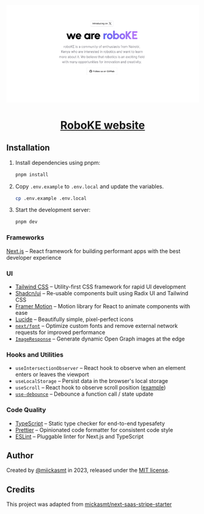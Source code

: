 <a href="https://robo.ke">
  <img alt="RoboKE" src="public/og.png">
  <h1 align="center">RoboKE website</h1>
</a>

## Installation

1. Install dependencies using pnpm:

    ```sh
    pnpm install
    ```

2. Copy `.env.example` to `.env.local` and update the variables.
  
    ```sh
    cp .env.example .env.local
    ```

3. Start the development server:

    ```sh
    pnpm dev
    ```

### Frameworks

[Next.js](https://nextjs.org/) – React framework for building performant apps with the best developer experience

### UI

* [Tailwind CSS](https://tailwindcss.com/) – Utility-first CSS framework for rapid UI development
* [Shadcn/ui](https://ui.shadcn.com/) – Re-usable components built using Radix UI and Tailwind CSS
* [Framer Motion](https://framer.com/motion) – Motion library for React to animate components with ease
* [Lucide](https://lucide.dev/) – Beautifully simple, pixel-perfect icons
* [`next/font`](https://nextjs.org/docs/basic-features/font-optimization) – Optimize custom fonts and remove external network requests for improved performance
* [`ImageResponse`](https://nextjs.org/docs/app/api-reference/functions/image-response) – Generate dynamic Open Graph images at the edge

### Hooks and Utilities

* `useIntersectionObserver` –  React hook to observe when an element enters or leaves the viewport
* `useLocalStorage` – Persist data in the browser's local storage
* `useScroll` – React hook to observe scroll position ([example](https://github.com/mickasmt/precedent/blob/main/components/layout/navbar.tsx#L12))
* [`use-debounce`](https://www.npmjs.com/package/use-debounce) – Debounce a function call / state update

### Code Quality

* [TypeScript](https://www.typescriptlang.org/) – Static type checker for end-to-end typesafety
* [Prettier](https://prettier.io/) – Opinionated code formatter for consistent code style
* [ESLint](https://eslint.org/) – Pluggable linter for Next.js and TypeScript

## Author

Created by [@miickasmt](https://twitter.com/miickasmt) in 2023, released under the [MIT license](https://github.com/shadcn/taxonomy/blob/main/LICENSE.md).

## Credits

This project was adapted from [mickasmt/next-saas-stripe-starter](https://github.com/mickasmt/next-saas-stripe-starter)
